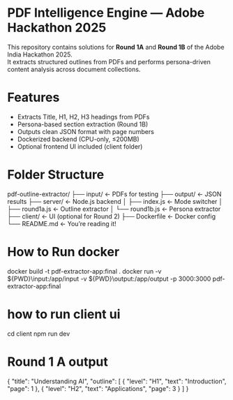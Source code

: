 # PDF Intelligence Engine — Adobe Hackathon 2025
This repository contains solutions for **Round 1A** and **Round 1B** of the Adobe India Hackathon 2025.  
It extracts structured outlines from PDFs and performs persona-driven content analysis across document collections.

# Features
- Extracts Title, H1, H2, H3 headings from PDFs
- Persona-based section extraction (Round 1B)
- Outputs clean JSON format with page numbers
- Dockerized backend (CPU-only, ≤200MB)
- Optional frontend UI included (client folder)
  
# Folder Structure
pdf-outline-extractor/ ├── input/ ← PDFs for testing ├── output/ ← JSON results ├── server/ ← Node.js backend │ ├── index.js ← Mode switcher │ ├── round1a.js ← Outline extractor │ └── round1b.js ← Persona extractor ├── client/ ← UI (optional for Round 2) ├── Dockerfile ← Docker config └── README.md ← You’re reading it!

# How to Run docker
docker build -t pdf-extractor-app:final .
docker run -v ${PWD}\input:/app/input -v ${PWD}\output:/app/output -p 3000:3000 pdf-extractor-app:final

# how to run client ui
cd client
npm run dev

# Round 1 A output
{
  "title": "Understanding AI",
  "outline": [
    { "level": "H1", "text": "Introduction", "page": 1 },
    { "level": "H2", "text": "Applications", "page": 3 }
  ]
}